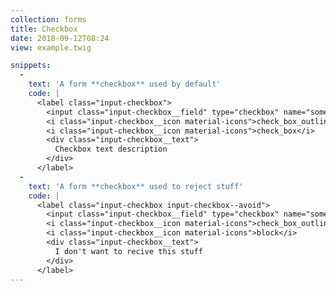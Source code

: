 ```yaml
---
collection: forms
title: Checkbox
date: 2018-09-12T08:24
view: example.twig

snippets:
  -
    text: 'A form **checkbox** used by default'
    code: |
      <label class="input-checkbox">
        <input class="input-checkbox__field" type="checkbox" name="some-name" value="1">
        <i class="input-checkbox__icon material-icons">check_box_outline_blank</i>
        <i class="input-checkbox__icon material-icons">check_box</i>
        <div class="input-checkbox__text">
          Checkbox text description
        </div>
      </label>
  -
    text: 'A form **checkbox** used to reject stuff'
    code: |
      <label class="input-checkbox input-checkbox--avoid">
        <input class="input-checkbox__field" type="checkbox" name="some-name" value="1">
        <i class="input-checkbox__icon material-icons">check_box_outline_blank</i>
        <i class="input-checkbox__icon material-icons">block</i>
        <div class="input-checkbox__text">
          I don't want to recive this stuff
        </div>
      </label>
---
```

